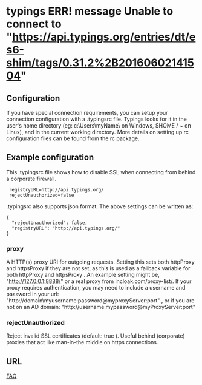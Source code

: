 # typings ERR! message Unable to connect to "https://api.typings.org/entries/dt/es6-shim/tags/0.31.2%2B20160602141504"

## Configuration

If you have special connection requirements, you can setup your connection configuration with a  .typingsrc  file. Typings looks for it in the user's home directory (eg:  c:\Users\myName\  on Windows,  $HOME  /  ~  on Linux), and in the current working directory. More details on setting up rc configuration files can be found from the rc package.


## Example configuration

This  .typingsrc  file shows how to disable SSL when connecting from behind a corporate firewall.
```
 registryURL=http://api.typings.org/
 rejectUnauthorized=false
```

 .typingsrc  also supports json format. The above settings can be written as:
```
{
  "rejectUnauthorized": false,
  "registryURL": "http://api.typings.org/"
}
```

### proxy 

A HTTP(s) proxy URI for outgoing requests. Setting this sets both httpProxy and httpsProxy if they are not set, as this is used as a fallback variable for both  httpProxy  and  httpsProxy . An example setting might be,  "http://127.0.0.1:8888/"  or a real proxy from incloak.com/proxy-list/. If your proxy requires authentication, you may need to include a username and password in your url:  "http://domain\\myusername:password@myproxyServer:port" , or if you are not on an AD domain:  "http://username:mypassword@myProxyServer:port"  

### rejectUnauthorized
Reject invalid SSL certificates (default:  true ). Useful behind (corporate) proxies that act like man-in-the middle on https connections.




## URL
[FAQ](https://github.com/typings/typings/blob/master/docs/faq.md#configuration)